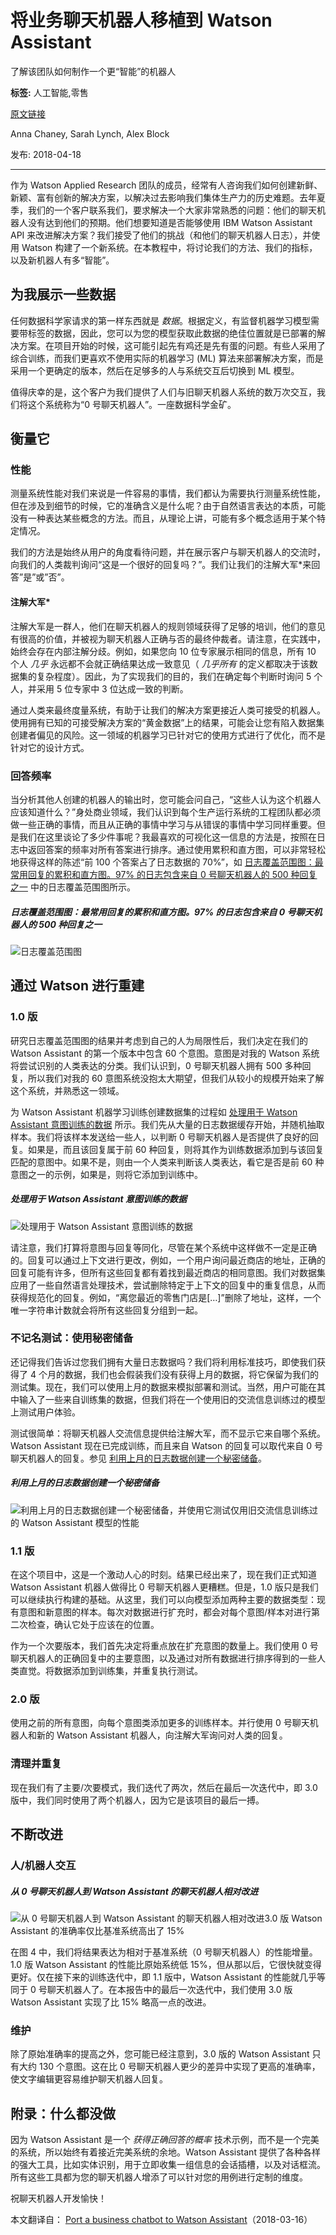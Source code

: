 # 将业务聊天机器人移植到 Watson Assistant
了解该团队如何制作一个更“智能”的机器人

**标签:** 人工智能,零售

[原文链接](https://developer.ibm.com/zh/articles/cc-port-business-chatbot-watson-conversation/)

Anna Chaney, Sarah Lynch, Alex Block

发布: 2018-04-18

* * *

作为 Watson Applied Research 团队的成员，经常有人咨询我们如何创建新鲜、新颖、富有创新的解决方案，以解决过去影响我们集体生产力的历史难题。去年夏季，我们的一个客户联系我们，要求解决一个大家非常熟悉的问题：他们的聊天机器人没有达到他们的预期。他们想要知道是否能够使用 IBM Watson Assistant API 来改进解决方案？我们接受了他们的挑战（和他们的聊天机器人日志），并使用 Watson 构建了一个新系统。在本教程中，将讨论我们的方法、我们的指标，以及新机器人有多“智能”。

## 为我展示一些数据

任何数据科学家请求的第一样东西就是 _数据_。根据定义，有监督机器学习模型需要带标签的数据，因此，您可以为您的模型获取此数据的绝佳位置就是已部署的解决方案。在项目开始的时候，这可能引起先有鸡还是先有蛋的问题。有些人采用了综合训练，而我们更喜欢不使用实际的机器学习 (ML) 算法来部署解决方案，而是采用一个更确定的版本，然后在足够多的人与系统交互后切换到 ML 模型。

值得庆幸的是，这个客户为我们提供了人们与旧聊天机器人系统的数万次交互，我们将这个系统称为“0 号聊天机器人”。一座数据科学金矿。

## 衡量它

### 性能

测量系统性能对我们来说是一件容易的事情，我们都认为需要执行测量系统性能，但在涉及到细节的时候，它的准确含义是什么呢？由于自然语言表达的本质，可能没有一种表达某些概念的方法。而且，从理论上讲，可能有多个概念适用于某个特定情况。

我们的方法是始终从用户的角度看待问题，并在展示客户与聊天机器人的交流时，向我们的人类裁判询问“这是一个很好的回复吗？”。我们让我们的注解大军\*来回答”是”或”否”。

#### 注解大军\*

注解大军是一群人，他们在聊天机器人的规则领域获得了足够的培训，他们的意见有很高的价值，并被视为聊天机器人正确与否的最终仲裁者。请注意，在实践中，始终会存在内部注解分歧。例如，如果您向 10 位专家展示相同的信息，所有 10 个人 _几乎_ 永远都不会就正确结果达成一致意见（ _几乎所有_ 的定义都取决于该数据集的复杂程度）。因此，为了实现我们的目的，我们在确定每个判断时询问 5 个人，并采用 5 位专家中 3 位达成一致的判断。

通过人类来最终度量系统，有助于让我们的解决方案更接近人类可接受的机器人。使用拥有已知的可接受解决方案的“黄金数据”上的结果，可能会让您有陷入数据集创建者偏见的风险。这一领域的机器学习已针对它的使用方式进行了优化，而不是针对它的设计方式。

### 回答频率

当分析其他人创建的机器人的输出时，您可能会问自己，“这些人认为这个机器人应该知道什么？”身处商业领域，我们认识到每个生产运行系统的工程团队都必须做一些正确的事情，而且从正确的事情中学习与从错误的事情中学习同样重要。但是我们在这里谈论了多少件事呢？我最喜欢的可视化这一信息的方法是，按照在日志中返回答案的频率对所有答案进行排序。通过使用累积和直方图，可以非常轻松地获得这样的陈述“前 100 个答案占了日志数据的 70%”，如 [日志覆盖范围图：最常用回复的累积和直方图。97% 的日志包含来自 0 号聊天机器人的 500 种回复之一](#日志覆盖范围图：最常用回复的累积和直方图。97-的日志包含来自-0-号聊天机器人的-500-种回复之一) 中的日志覆盖范围图所示。

##### 日志覆盖范围图：最常用回复的累积和直方图。97% 的日志包含来自 0 号聊天机器人的 500 种回复之一

![日志覆盖范围图](../ibm_articles_img/cc-port-business-chatbot-watson-conversation_images_image001.png)

## 通过 Watson 进行重建

### 1.0 版

研究日志覆盖范围图的结果并考虑到自己的人为局限性后，我们决定在我们的 Watson Assistant 的第一个版本中包含 60 个意图。意图是对我的 Watson 系统将尝试识别的人类表达的分类。我们认识到，0 号聊天机器人拥有 500 多种回复，所以我们对我的 60 意图系统没抱太大期望，但我们从较小的规模开始来了解这个系统，并熟悉这一领域。

为 Watson Assistant 机器学习训练创建数据集的过程如 [处理用于 Watson Assistant 意图训练的数据](#处理用于-watson-assistant-意图训练的数据) 所示。我们先从大量的日志数据缓存开始，并随机抽取样本。我们将该样本发送给一些人，以判断 0 号聊天机器人是否提供了良好的回复。如果是，而且该回复属于前 60 种回复，则将其作为训练数据添加到与该回复匹配的意图中。如果不是，则由一个人类来判断该人类表达，看它是否是前 60 种意图之一的示例，如果是，则将它添加到训练中。

##### 处理用于 Watson Assistant 意图训练的数据

![处理用于 Watson Assistant 意图训练的数据](../ibm_articles_img/cc-port-business-chatbot-watson-conversation_images_image002.png)

请注意，我们打算将意图与回复等同化，尽管在某个系统中这样做不一定是正确的。回复可以通过上下文进行更改，例如，一个用户询问最近商店的地址，正确的回复可能有许多，但所有这些回复都有着找到最近商店的相同意图。我们对数据集应用了一些自然语言处理技术，尝试删除特定于上下文的回复中的重复信息，从而获得规范化的回复。例如，“离您最近的零售门店是[…]”删除了地址，这样，一个唯一字符串计数就会将所有这些回复分组到一起。

### 不记名测试：使用秘密储备

还记得我们告诉过您我们拥有大量日志数据吗？我们将利用标准技巧，即使我们获得了 4 个月的数据，我们也会假装我们没有获得上月的数据，将它保留为我们的测试集。现在，我们可以使用上月的数据来模拟部署和测试。当然，用户可能在其中输入了一些来自训练集的数据，但我们将在一个使用旧的交流信息训练过的模型上测试用户体验。

测试很简单：将聊天机器人交流信息提供给注解大军，而不显示它来自哪个系统。Watson Assistant 现在已完成训练，而且来自 Watson 的回复可以取代来自 0 号聊天机器人的回复。参见 [利用上月的日志数据创建一个秘密储备](#利用上月的日志数据创建一个秘密储备-and-use-it-to-test-the-performance-of-a-watson-assistant-model-trained-only-with-older-watson-assistants)。

##### 利用上月的日志数据创建一个秘密储备

![利用上月的日志数据创建一个秘密储备，并使用它测试仅用旧交流信息训练过的 Watson Assistant 模型的性能](../ibm_articles_img/cc-port-business-chatbot-watson-conversation_images_image003.png)

### 1.1 版

在这个项目中，这是一个激动人心的时刻。结果已经出来了，现在我们正式知道 Watson Assistant 机器人做得比 0 号聊天机器人更糟糕。但是，1.0 版只是我们可以继续执行构建的基础。从这里，我们可以向模型添加两种主要的数据类型：现有意图和新意图的样本。每次对数据进行扩充时，都会对每个意图/样本对进行第二次检查，确认它处于应该在的位置。

作为一个次要版本，我们首先决定将重点放在扩充意图的数量上。我们使用 0 号聊天机器人的正确回复中的主要意图，以及通过对所有数据进行排序得到的一些人类直觉。将数据添加到训练集，并重复执行测试。

### 2.0 版

使用之前的所有意图，向每个意图类添加更多的训练样本。并行使用 0 号聊天机器人和新的 Watson Assistant 机器人，向注解大军询问对人类的回复。

### 清理并重复

现在我们有了主要/次要模式，我们迭代了两次，然后在最后一次迭代中，即 3.0 版中，我们同时使用了两个机器人，因为它是该项目的最后一搏。

## 不断改进

### 人/机器人交互

##### 从 0 号聊天机器人到 Watson Assistant 的聊天机器人相对改进

![从 0 号聊天机器人到 Watson Assistant 的聊天机器人相对改进3.0 版 Watson Assistant 的准确率仅比基准系统高出了 15%](../ibm_articles_img/cc-port-business-chatbot-watson-conversation_images_image004.png)

在图 4 中，我们将结果表达为相对于基准系统（0 号聊天机器人）的性能增量。1.0 版 Watson Assistant 的性能比原始系统低 15%，但从那以后，它很快就变得更好。仅在接下来的训练迭代中，即 1.1 版中，Watson Assistant 的性能就几乎等同于 0 号聊天机器人了。在本报告中的最后一次迭代中，我们使用 3.0 版 Watson Assistant 实现了比 15% 略高一点的改进。

### 维护

除了原始准确率的提高之外，您可能已经注意到，3.0 版的 Watson Assistant 只有大约 130 个意图。这在比 0 号聊天机器人更少的差异中实现了更高的准确率，使文字编辑更容易维护聊天机器人回复。

## 附录：什么都没做

因为 Watson Assistant 是一个 _获得正确回答的概率_ 技术示例，而不是一个完美的系统，所以始终有着接近完美系统的余地。Watson Assistant 提供了各种各样的强大工具，比如实体识别，用于立即收集一组信息的会话插槽，以及对话框流。所有这些工具都为您的聊天机器人增添了可以针对您的用例进行定制的维度。

祝聊天机器人开发愉快！

本文翻译自： [Port a business chatbot to Watson Assistant](https://developer.ibm.com/articles/cc-port-business-chatbot-watson-conversation/)（2018-03-16）